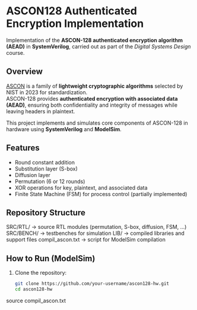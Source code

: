 # ASCON128 Authenticated Encryption Implementation

Implementation of the **ASCON-128 authenticated encryption algorithm (AEAD)** in **SystemVerilog**, carried out as part of the *Digital Systems Design* course.

## Overview
[ASCON](https://csrc.nist.gov/projects/lightweight-cryptography) is a family of **lightweight cryptographic algorithms** selected by NIST in 2023 for standardization.  
ASCON-128 provides **authenticated encryption with associated data (AEAD)**, ensuring both confidentiality and integrity of messages while leaving headers in plaintext.

This project implements and simulates core components of ASCON-128 in hardware using **SystemVerilog** and **ModelSim**.

## Features
- Round constant addition
- Substitution layer (S-box)
- Diffusion layer
- Permutation (6 or 12 rounds)
- XOR operations for key, plaintext, and associated data
- Finite State Machine (FSM) for process control (partially implemented)

## Repository Structure

SRC/RTL/ → source RTL modules (permutation, S-box, diffusion, FSM, …)
SRC/BENCH/ → testbenches for simulation
LIB/ → compiled libraries and support files
compil_ascon.txt → script for ModelSim compilation


## How to Run (ModelSim)
1. Clone the repository:
   ```bash
   git clone https://github.com/your-username/ascon128-hw.git
   cd ascon128-hw
source compil_ascon.txt


